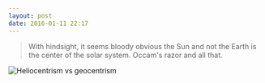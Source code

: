 ```yaml
---
layout: post
date: 2016-01-11 22:17
---
```

> With hindsight, it seems bloody obvious the Sun and not the Earth is the center of the solar system. Occam's razor and all that.

![Heliocentrism vs geocentrism](http://also.kottke.org/misc/images/helio-vs-geo.gif)
